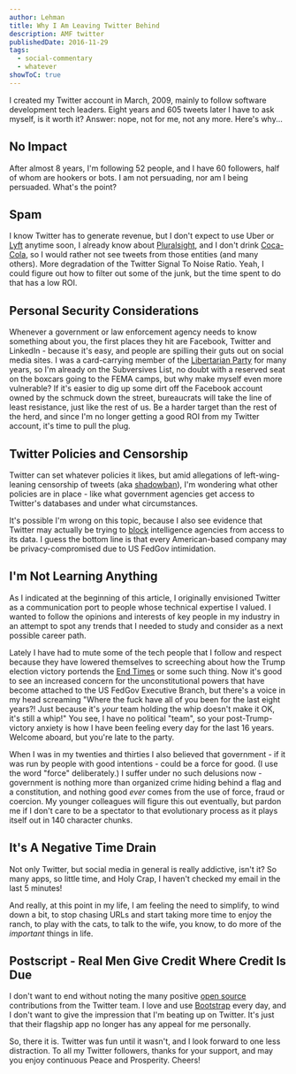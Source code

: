 ```yaml
---
author: Lehman
title: Why I Am Leaving Twitter Behind
description: AMF twitter
publishedDate: 2016-11-29
tags:
  - social-commentary
  - whatever
showToC: true
---
```


I created my Twitter account in March, 2009, mainly to follow software development tech leaders. Eight years and 605 tweets later I have to ask myself, is it worth it? Answer: nope, not for me, not any more. Here's why...

## No Impact

After almost 8 years, I'm following 52 people, and I have 60 followers, half of whom are hookers or bots. I am not persuading, nor am I being persuaded. What's the point?

## Spam

I know Twitter has to generate revenue, but I don't expect to use Uber or [Lyft](https://www.lyft.com) anytime soon, I already know about [Pluralsight](https://www.pluralsight.com), and I don't drink [Coca-Cola](http://www.coca-colacompany.com), so I would rather not see tweets from those entities (and many others). More degradation of the Twitter Signal To Noise Ratio. Yeah, I could figure out how to filter out some of the junk, but the time spent to do that has a low ROI.

## Personal Security Considerations

Whenever a government or law enforcement agency needs to know something about you, the first places they hit are Facebook, Twitter and LinkedIn - because it's easy, and people are spilling their guts out on social media sites. I was a card-carrying member of the [Libertarian Party](https://www.lp.org/) for many years, so I'm already on the Subversives List, no doubt with a reserved seat on the boxcars going to the FEMA camps, but why make myself even more vulnerable? If it's easier to dig up some dirt off the Facebook account owned by the schmuck down the street, bureaucrats will take the line of least resistance, just like the rest of us. Be a harder target than the rest of the herd, and since I'm no longer getting a good ROI from my Twitter account, it's time to pull the plug.

## Twitter Policies and Censorship

Twitter can set whatever policies it likes, but amid allegations of left-wing-leaning censorship of tweets (aka [shadowban](https://ricochet.com/archives/is-twitter-shadowbanning-conservatives/)), I'm wondering what other policies are in place - like what government agencies get access to Twitter's databases and under what circumstances.

It's possible I'm wrong on this topic, because I also see evidence that Twitter may actually be trying to [block](http://www.vdare.com/articles/twitter-traitors-will-shadowban-conservatives-but-wont-help-fight-muslim-terror) intelligence agencies from access to its data. I guess the bottom line is that every American-based company may be privacy-compromised due to US FedGov intimidation.

## I'm Not Learning Anything

As I indicated at the beginning of this article, I originally envisioned Twitter as a communication port to people whose technical expertise I valued. I wanted to follow the opinions and interests of key people in my industry in an attempt to spot any trends that I needed to study and consider as a next possible career path.

Lately I have had to mute some of the tech people that I follow and respect because they have lowered themselves to screeching about how the Trump election victory portends the [End Times](https://en.wikipedia.org/wiki/End_time) or some such thing. Now it's good to see an increased concern for the unconstitutional powers that have become attached to the US FedGov Executive Branch, but there's a voice in my head screaming "Where the fuck have all of you been for the last eight years?! Just because it's _your_ team holding the whip doesn't make it OK, it's still a whip!" You see, I have no political "team", so your post-Trump-victory anxiety is how I have been feeling every day for the last 16 years. Welcome aboard, but you're late to the party.

When I was in my twenties and thirties I also believed that government - if it was run by people with good intentions - could be a force for good. (I use the word "force" deliberately.) I suffer under no such delusions now - government is nothing more than organized crime hiding behind a flag and a constitution, and nothing good _ever_ comes from the use of force, fraud or coercion. My younger colleagues will figure this out eventually, but pardon me if I don't care to be a spectator to that evolutionary process as it plays itself out in 140 character chunks.

## It's A Negative Time Drain

Not only Twitter, but social media in general is really addictive, isn't it? So many apps, so little time, and Holy Crap, I haven't checked my email in the last 5 minutes!

And really, at this point in my life, I am feeling the need to simplify, to wind down a bit, to stop chasing URLs and start taking more time to enjoy the ranch, to play with the cats, to talk to the wife, you know, to do more of the *important* things in life.

## Postscript - Real Men Give Credit Where Credit Is Due

I don't want to end without noting the many positive [open source](https://fossbytes.com/top-twitter-open-source-projects-you-must-know/) contributions from the Twitter team. I love and use [Bootstrap](https://github.com/twbs/bootstrap) every day, and I don't want to give the impression that I'm beating up on Twitter. It's just that their flagship app no longer has any appeal for me personally.

So, there it is. Twitter was fun until it wasn't, and I look forward to one less distraction. To all my Twitter followers, thanks for your support, and may you enjoy continuous Peace and Prosperity. Cheers!
